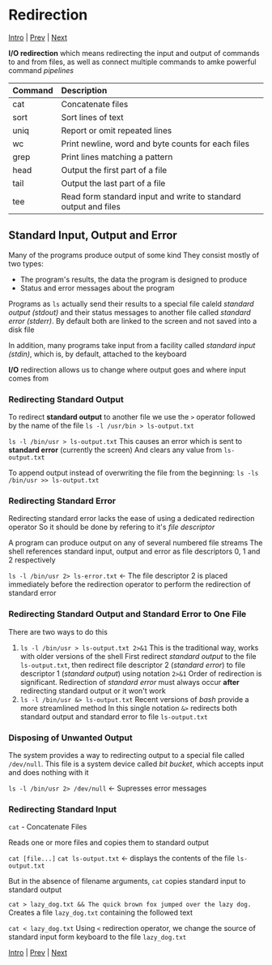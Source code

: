# Redirection

[Intro](../Intro.md) | [Prev](WorkingWithCommands.md) | [Next](Pipelines.md)

**I/O redirection** which means redirecting the input and output of commands to and from files, as well as connect multiple commands to amke powerful command *pipelines*

| Command   | Description |
|:----------|:------------|
| cat       | Concatenate files |
| sort      | Sort lines of text |
| uniq      | Report or omit repeated lines |
| wc        | Print newline, word and byte counts for each files |
| grep      | Print lines matching a pattern |
| head      | Output the first part of a file |
| tail      | Output the last part of a file |
| tee       | Read form standard input and write to standard output and files |

## Standard Input, Output and Error

Many of the programs produce output of some kind
They consist mostly of two types:

- The program's results, the data the program is designed to produce
- Status and error messages about the program

Programs as `ls` actually send their results to a special file caleld *standard output (stdout)* and their status messages to another file called *standard error (stderr)*. By default both are linked to the screen and not saved into a disk file

In addition, many programs take input from a facility called *standard input (stdin)*, which is, by default, attached to the keyboard

**I/O** redirection allows us to change where output goes and where input comes from

### Redirecting **Standard Output**

To redirect **standard output** to another file we use the `>` operator followed by the name of the file
`ls -l /usr/bin > ls-output.txt`

`ls -l /bin/usr > ls-output.txt`
This causes an error which is sent to **standard error** (currently the screen)
And clears any value from `ls-output.txt`

To append output instead of overwriting the file from the beginning:
`ls -ls /bin/usr >> ls-output.txt`

### Redirecting **Standard Error**

Redirecting standard error lacks the ease of using a dedicated redirection operator
So it should be done by refering to it's *file descriptor*

A program can produce output on any of several numbered file streams
The shell references standard input, output and error as file descriptors 0, 1 and 2 respectively

`ls -l /bin/usr 2> ls-error.txt` <- The file descriptor 2 is placed immediately before the redirection operator to perform the redirection of standard error

### Redirecting Standard Output and Standard Error to One File

There are two ways to do this

1. `ls -l /bin/usr > ls-output.txt 2>&1`
    This is the traditional way, works with older versions of the shell
    First redirect *standard output* to the file `ls-output.txt`, then redirect file descriptor 2 (*standard error*) to file descriptor 1 (*standard output*) using notation `2>&1`
    Order of redirection is significant. Redirection of *standard error* must always occur **after** redirecting standard output or it won't work
2. `ls -l /bin/usr &> ls-output.txt`
    Recent versions of *bash* provide a more streamlined method
    In this single notation `&>` redirects both standard output and standard error to file `ls-output.txt`

### Disposing of Unwanted Output

The system provides a way to redirecting output to a special file called `/dev/null`. This file is a system device called *bit bucket*, which accepts input and does nothing with it

`ls -l /bin/usr 2> /dev/null` <- Supresses error messages

### Redirecting Standard Input

`cat` - Concatenate Files

Reads one or more files and copies them to standard output

`cat [file...]`
`cat ls-output.txt` <- displays the contents of the file `ls-output.txt`

But in the absence of filename arguments, `cat` copies standard input to standard output

`cat > lazy_dog.txt && The quick brown fox jumped over the lazy dog.`
Creates a file `lazy_dog.txt` containing the followed text

`cat < lazy_dog.txt`
Using `<` redirection operator, we change the source of standard input form keyboard to the file `lazy_dog.txt`

[Intro](../Intro.md) | [Prev](WorkingWithCommands.md) | [Next](Pipelines.md)
